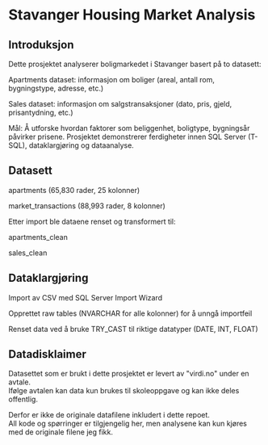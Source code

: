 # Stavanger Housing Market Analysis

## Introduksjon

Dette prosjektet analyserer boligmarkedet i Stavanger basert på to datasett:

Apartments dataset: informasjon om boliger (areal, antall rom, bygningstype, adresse, etc.)

Sales dataset: informasjon om salgstransaksjoner (dato, pris, gjeld, prisantydning, etc.)

Mål: Å utforske hvordan faktorer som beliggenhet, boligtype, bygningsår påvirker prisene.
Prosjektet demonstrerer ferdigheter innen SQL Server (T-SQL), dataklargjøring og dataanalyse.

## Datasett

apartments (65,830 rader, 25 kolonner)

market_transactions (88,993 rader, 8 kolonner)

Etter import ble dataene renset og transformert til:

apartments_clean

sales_clean

## Dataklargjøring

Import av CSV med SQL Server Import Wizard

Opprettet raw tables (NVARCHAR for alle kolonner) for å unngå importfeil

Renset data ved å bruke TRY_CAST til riktige datatyper (DATE, INT, FLOAT)

## Datadisklaimer

Datasettet som er brukt i dette prosjektet er levert av "virdi.no" under en avtale.  
Ifølge avtalen kan data kun brukes til skoleoppgave og kan ikke deles offentlig.  

Derfor er ikke de originale datafilene inkludert i dette repoet.  
All kode og spørringer er tilgjengelig her, men analysene kan kun kjøres med de originale filene jeg fikk.


